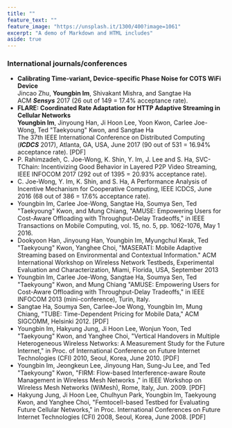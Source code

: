```yaml
---
title: ""
feature_text: ""
feature_image: "https://unsplash.it/1300/400?image=1061"
excerpt: "A demo of Markdown and HTML includes"
aside: true
---
```


### [](#international)International journals/conferences
* **Calibrating Time-variant, Device-specific Phase Noise for COTS WiFi Device**<br />
Jincao Zhu, __Youngbin Im__, Shivakant Mishra, and Sangtae Ha<br />
ACM __*Sensys*__ 2017 (26 out of 149 = 17.4% acceptance rate).
* **FLARE: Coordinated Rate Adaptation for HTTP Adaptive Streaming in Cellular Networks**<br />
__Youngbin Im__, Jinyoung Han, Ji Hoon Lee, Yoon Kwon, Carlee Joe-Wong, Ted "Taekyoung" Kwon, and Sangtae Ha<br />
The 37th IEEE International Conference on Distributed Computing (__*ICDCS*__ 2017), Atlanta, GA, USA, June 2017 (90 out of 531 = 16.94% acceptance rate). [PDF]
* P. Rahimzadeh, C. Joe-Wong, K. Shin, Y. Im, J. Lee and S. Ha, SVC-TChain: Incentivizing Good Behavior in Layered P2P Video Streaming, IEEE INFOCOM 2017 (292 out of 1395 = 20.93% acceptance rate).
* C. Joe-Wong, Y. Im, K. Shin, and S. Ha, A Performance Analysis of Incentive Mechanism for Cooperative Computing, IEEE ICDCS, June 2016 (68 out of 386 = 17.6% acceptance rate).
* Youngbin Im, Carlee Joe-Wong, Sangtae Ha, Soumya Sen, Ted "Taekyoung" Kwon, and Mung Chiang, "AMUSE: Empowering Users for Cost-Aware Offloading with Throughput-Delay Tradeoffs," in IEEE Transactions on Mobile Computing, vol. 15, no. 5, pp. 1062-1076, May 1 2016.
* Dookyoon Han, Jinyoung Han, Youngbin Im, Myungchul Kwak, Ted "Taekyoung" Kwon, Yanghee Choi, "MASERATI: Mobile Adaptive Streaming based on Environmental and Contextual Information." ACM International Workshop on Wireless Network Testbeds, Experimental Evaluation and Characterization, Miami, Florida, USA, September 2013
* Youngbin Im, Carlee Joe-Wong, Sangtae Ha, Soumya Sen, Ted "Taekyoung" Kwon, and Mung Chiang "AMUSE: Empowering Users for Cost-Aware Offloading with Throughput-Delay Tradeoffs," in IEEE INFOCOM 2013 (mini-conference), Turin, Italy.
* Sangtae Ha, Soumya Sen, Carlee-Joe Wong, Youngbin Im, Mung Chiang, "TUBE: Time-Dependent Pricing for Mobile Data," ACM SIGCOMM, Helsinki 2012. [PDF]
* Youngbin Im, Hakyung Jung, Ji Hoon Lee, Wonjun Yoon, Ted "Taekyoung" Kwon, and Yanghee Choi, "Vertical Handovers in Multiple Heterogeneous Wireless Networks: A Measurement Study for the Future Internet," in Proc. of International Conference on Future Internet Technologies (CFI) 2010, Seoul, Korea, June 2010. [PDF]
* Youngbin Im, Jeongkeun Lee, Jinyoung Han, Sung-Ju Lee, and Ted "Taekyoung" Kwon, "FIRM: Flow-based Interference-aware Route Management in Wireless Mesh Networks ," in IEEE Workshop on Wireless Mesh Networks (WiMesh), Rome, Italy, Jun. 2009. [PDF]
* Hakyung Jung, Ji Hoon Lee, Chulhyun Park, Youngbin Im, Taekyoung Kwon, and Yanghee Choi, "Femtocell-based Testbed for Evaluating Future Cellular Networks," in Proc. International Conferences on Future Internet Technologies (CFI) 2008, Seoul, Korea, June 2008. [PDF]
